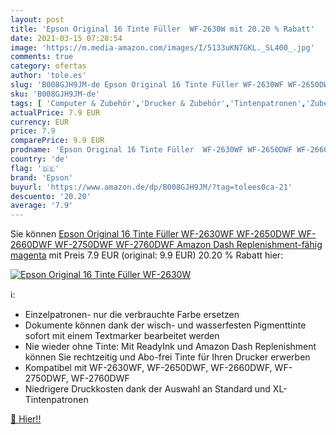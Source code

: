 ```yaml
---
layout: post
title: 'Epson Original 16 Tinte Füller  WF-2630W mit 20.20 % Rabatt'
date: 2021-03-15 07:28:54
image: 'https://m.media-amazon.com/images/I/5133uKN7GKL._SL400_.jpg'
comments: true
category: ofertas
author: 'tole.es'
slug: 'B008GJH9JM-de Epson Original 16 Tinte Füller WF-2630WF WF-2650DWF...'
sku: 'B008GJH9JM-de'
tags: [ 'Computer & Zubehör','Drucker & Zubehör','Tintenpatronen','Zubehör für Drucker','epson', ]
actualPrice: 7.9 EUR
currency: EUR
price: 7.9
comparePrice: 9.9 EUR
prodname: 'Epson Original 16 Tinte Füller  WF-2630WF WF-2650DWF WF-2660DWF WF-2750DWF WF-2760DWF  Amazon Dash Replenishment-fähig  magenta'
country: 'de'
flag: '🇩🇪'
brand: 'Epson'
buyurl: 'https://www.amazon.de/dp/B008GJH9JM/?tag=tolees0ca-21'
descuento: '20.20'
average: '7.9'
---
```


Sie können [Epson Original 16 Tinte Füller  WF-2630WF WF-2650DWF WF-2660DWF WF-2750DWF WF-2760DWF  Amazon Dash Replenishment-fähig  magenta](https://www.amazon.de/dp/B008GJH9JM/?tag=tolees0ca-21) mit Preis 7.9 EUR (original: 9.9 EUR) 20.20 % Rabatt hier:

[![Epson Original 16 Tinte Füller  WF-2630W](https://m.media-amazon.com/images/I/5133uKN7GKL._SL400_.jpg)](https://www.amazon.de/dp/B008GJH9JM/?tag=tolees0ca-21)

ℹ️:

- Einzelpatronen- nur die verbrauchte Farbe ersetzen
- Dokumente können dank der wisch- und wasserfesten Pigmenttinte sofort mit einem Textmarker bearbeitet werden
- Nie wieder ohne Tinte: Mit ReadyInk und Amazon Dash Replenishment können Sie rechtzeitig und Abo-frei Tinte für Ihren Drucker erwerben
- Kompatibel mit WF-2630WF, WF-2650DWF, WF-2660DWF, WF-2750DWF, WF-2760DWF
- Niedrigere Druckkosten dank der Auswahl an Standard und XL-Tintenpatronen

[🛒 Hier!!](https://www.amazon.de/dp/B008GJH9JM/?tag=tolees0ca-21)
